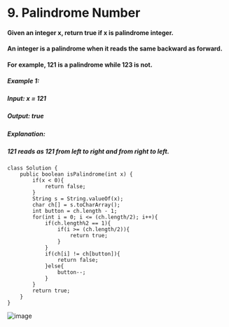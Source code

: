 # 9. Palindrome Number

#### Given an integer x, return true if x is palindrome integer.
#### An integer is a palindrome when it reads the same backward as forward.
#### For example, 121 is a palindrome while 123 is not.

##### Example 1:
##### Input: x = 121
##### Output: true
##### Explanation: 
##### 121 reads as 121 from left to right and from right to left.


```
class Solution {
    public boolean isPalindrome(int x) {
        if(x < 0){
            return false;
        }
        String s = String.valueOf(x);
        char ch[] = s.toCharArray();
        int button = ch.length - 1;
        for(int i = 0; i <= (ch.length/2); i++){
            if(ch.length%2 == 1){
                if(i >= (ch.length/2)){
                    return true;
                }
            }
            if(ch[i] != ch[button]){
                return false;
            }else{
                button--;
            }              
        }
        return true;
    }
}
```
![image](https://user-images.githubusercontent.com/97871497/184800746-b22a690a-f0dc-487b-9d4a-de7f4be4d0bc.png)

